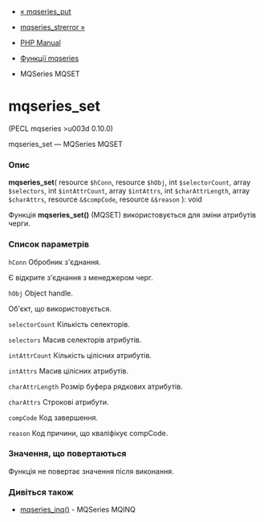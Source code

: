 - [« mqseries_put](function.mqseries-put.md)
- [mqseries_strerror »](function.mqseries-strerror.md)

- [PHP Manual](index.md)
- [Функції mqseries](ref.mqseries.md)
- MQSeries MQSET

# mqseries_set

(PECL mqseries \>u003d 0.10.0)

mqseries_set — MQSeries MQSET

### Опис

**mqseries_set**(
resource `$hConn`,
resource `$hObj`,
int `$selectorCount`,
array `$selectors`,
int `$intAttrCount`,
array `$intAttrs`,
int `$charAttrLength`,
array `$charAttrs`,
resource `&$compCode`,
resource `&$reason`
): void

Функція **mqseries_set()** (MQSET) використовується для зміни атрибутів
черги.

### Список параметрів

`hConn`
Обробник з'єднання.

Є відкрите з'єднання з менеджером черг.

`hObj`
Object handle.

Об'єкт, що використовується.

`selectorCount`
Кількість селекторів.

`selectors`
Масив селекторів атрибутів.

`intAttrCount`
Кількість цілісних атрибутів.

`intAttrs`
Масив цілісних атрибутів.

`charAttrLength`
Розмір буфера рядкових атрибутів.

`charAttrs`
Строкові атрибути.

`compCode`
Код завершення.

`reason`
Код причини, що кваліфікує compCode.

### Значення, що повертаються

Функція не повертає значення після виконання.

### Дивіться також

- [mqseries_inq()](function.mqseries-inq.md) - MQSeries MQINQ
